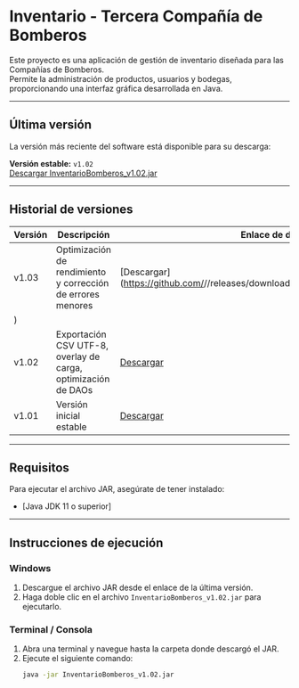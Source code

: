 # Inventario - Tercera Compañía de Bomberos

Este proyecto es una aplicación de gestión de inventario diseñada para las Compañías de Bomberos.  
Permite la administración de productos, usuarios y bodegas, proporcionando una interfaz gráfica desarrollada en Java.

---

## Última versión
La versión más reciente del software está disponible para su descarga:

**Versión estable:** `v1.02`  
[Descargar InventarioBomberos_v1.02.jar](https://github.com/Pixuh/Inventario-Tercera-Compa-ia/releases/download/v1.02/InventarioBomberos_v1.02.jar)

---

## Historial de versiones
| Versión | Descripción | Enlace de descarga |
|----------|--------------|--------------------|
| v1.03 | Optimización de rendimiento y corrección de errores menores | [Descargar](https://github.com/<usuario>/<repo>/releases/download/v1.03/InventarioBomberos_v1.03.jar
) |
| v1.02 | Exportación CSV UTF-8, overlay de carga, optimización de DAOs | [Descargar](https://github.com/Pixuh/Inventario-Tercera-Compa-ia/releases/download/v1.02/InventarioBomberos_v1.02.jar) |
| v1.01 | Versión inicial estable | [Descargar](https://github.com/Pixuh/Inventario-Tercera-Compa-ia/releases/download/v1.01/InventarioBomberos_v1.01.jar) |

---

## Requisitos
Para ejecutar el archivo JAR, asegúrate de tener instalado:

- [Java JDK 11 o superior]

---

## Instrucciones de ejecución

### Windows
1. Descargue el archivo JAR desde el enlace de la última versión.
2. Haga doble clic en el archivo `InventarioBomberos_v1.02.jar` para ejecutarlo.

### Terminal / Consola
1. Abra una terminal y navegue hasta la carpeta donde descargó el JAR.
2. Ejecute el siguiente comando:
   ```bash
   java -jar InventarioBomberos_v1.02.jar

